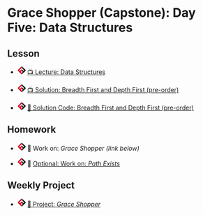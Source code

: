 # Grace Shopper (Capstone): Day Five: Data Structures
## Lesson

- ![FSA](/logo.png) [📺 Lecture: Data Structures]()

- ![FSA](/logo.png) [📺 Solution: Breadth First and Depth First (pre-order)]()

- ![FSA](/logo.png) [ 🔬 Solution Code: Breadth First and Depth First (pre-order)](https://repl.it/repls/PeruMotherlyLifecycle#index.js)

## Homework

- ![FSA](/logo.png) 🔬 Work on: _Grace Shopper (link below)_

- ![FSA](/logo.png) 🔬 [Optional: Work on: _Path Exists_](./problems/pathExists.md)

## Weekly Project

- ![FSA](/logo.png) [🔬 Project: _Grace Shopper_](https://learn.fullstackacademy.com/workshop/5ece807ae423f6000461d41e/content/5ece82cce423f6000461d4f2/text)
